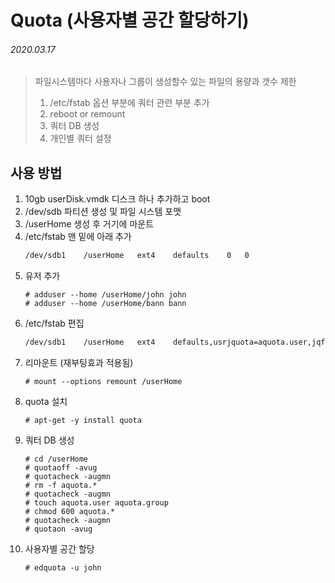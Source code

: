 # Quota (사용자별 공간 할당하기)

###### 2020.03.17

> 파일시스템마다 사용자나 그룹이 생성할수 있는 파일의 용량과 갯수 제한
> 1. /etc/fstab 옵션 부분에 쿼터 관련 부분 추가
> 2. reboot or remount
> 3. 쿼터 DB 생성
> 4. 개인별 쿼터 설정

## 사용 방법
1. 10gb userDisk.vmdk 디스크 하나 추가하고 boot
2. /dev/sdb 파티션 생성 및 파일 시스템 포맷
3. /userHome 생성 후 거기에 마운트
4. /etc/fstab 맨 밑에 아래 추가
   ```sh
   /dev/sdb1    /userHome   ext4    defaults    0   0
   ```
5. 유저 추가
   ```shell
   # adduser --home /userHome/john john
   # adduser --home /userHome/bann bann
   ```
6. /etc/fstab 편집
   ```sh
   /dev/sdb1    /userHome   ext4    defaults,usrjquota=aquota.user,jqfmt=vfsv0  0   0
   ```
7. 리마운트 (재부팅효과 적용됨)
   ```shell
   # mount --options remount /userHome
   ```
8. quota 설치
   ```shell
   # apt-get -y install quota
   ```
9. 쿼터 DB 생성
    ```shell
    # cd /userHome
    # quotaoff -avug
    # quotacheck -augmn
    # rm -f aquota.*
    # quotacheck -augmn
    # touch aquota.user aquota.group
    # chmod 600 aquota.*
    # quotacheck -augmn
    # quotaon -avug
    ```
10. 사용자별 공간 할당
    ```shell
    # edquota -u john
    ```